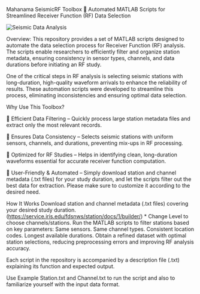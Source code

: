 Mahanama SeismicRF Toolbox
🔹 Automated MATLAB Scripts for Streamlined Receiver Function (RF) Data Selection

![Seismic Data Analysis](images/your-image.png)


Overview:
This repository provides a set of MATLAB scripts designed to automate the data selection process for Receiver Function (RF) analysis. The scripts enable researchers to efficiently filter and organize station metadata, ensuring consistency in sensor types, channels, and data durations before initiating an RF study.

One of the critical steps in RF analysis is selecting seismic stations with long-duration, high-quality waveform arrivals to enhance the reliability of results. These automation scripts were developed to streamline this process, eliminating inconsistencies and ensuring optimal data selection.

Why Use This Toolbox?

🔹 Efficient Data Filtering – Quickly process large station metadata files and extract only the most relevant records.

🔹 Ensures Data Consistency – Selects seismic stations with uniform sensors, channels, and durations, preventing mix-ups in RF processing.

🔹 Optimized for RF Studies – Helps in identifying clean, long-duration waveforms essential for accurate receiver function computation.

🔹 User-Friendly & Automated – Simply download station and channel metadata (.txt files) for your study duration, and let the scripts filter out the best data for extraction.
Please make sure to customize it according to the desired need. 

How It Works
Download station and channel metadata (.txt files) covering your desired study duration.
(https://service.iris.edu/fdsnws/station/docs/1/builder/) * Change Level to choose channels/stations.
Run the MATLAB scripts to filter stations based on key parameters:
Same sensors.
Same channel types.
Consistent location codes.
Longest available durations.
Obtain a refined dataset with optimal station selections, reducing preprocessing errors and improving RF analysis accuracy.

Each script in the repository is accompanied by a description file (.txt) explaining its function and expected output.

Use Example Station.txt and Channel.txt to run the script and also to familiarize yourself with the input data format.
